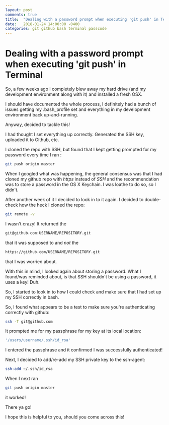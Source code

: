 ```yaml
---
layout: post
comments: true
title:  "Dealing with a password prompt when executing 'git push' in Terminal"
date:   2018-01-24 14:00:00 -0400
categories: git github bash terminal passcode
---
```


# Dealing with a password prompt when executing 'git push' in Terminal
So, a few weeks ago I completely blew away my hard drive (and my development environment along with it) and installed a fresh OSX.

I should have documented the whole process, I definitely had a bunch of issues getting my .bash_profile set and everything in my development environment back up-and-running.

Anyway, decided to tackle this!

I had thought I set everything up correctly.  Generated the SSH key, uploaded it to Github, etc.

I cloned the repo with SSH, but found that I kept getting prompted for my password every time I ran :
```bash
git push origin master
```

When I googled what was happening, the general consensus was that I had cloned my github repo with *https* instead of *SSH* and the recommendation was to store a password in the OS X Keychain.  I was loathe to do so, so I didn't.

After another week of it I decided to look in to it again.  I decided to double-check how the heck I cloned the repo:
```bash
git remote -v
```

I wasn't crazy!  It returned the
```bash
git@github.com:USERNAME/REPOSITORY.git
```
that it was supposed to and _not_ the 
```bash
https://github.com/USERNAME/REPOSITORY.git
```
that I was worried about.

With this in mind, I looked again about storing a password.  What I found/was reminded about, is that SSH shouldn't be using a password, it uses a key!  Duh.

So, I started to look in to how I could check and make sure that I had set up my SSH correctly in bash.

So, I found what appears to be a test to make sure you're authenticating correctly with github:
```bash
ssh -T git@github.com
```
It prompted me for my passphrase for my key at its local location:
```bash
'/users/username/.ssh/id_rsa'
```
I entered the passphrase and it confirmed I was successfully authenticated!

Next, I decided to add/re-add my SSH private key to the ssh-agent:
```bash
ssh-add ~/.ssh/id_rsa
```

When I next ran
```bash
git push origin master
```
it worked!

There ya go!

I hope this is helpful to you, should you come across this!